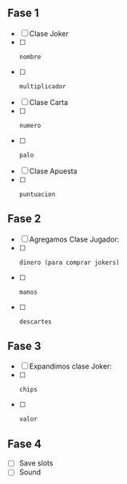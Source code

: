 ## Fase 1

- [ ] Clase Joker
- [ ]     nombre
- [ ]     multiplicador
- [ ] Clase Carta
- [ ]     numero
- [ ]     palo
- [ ] Clase Apuesta
- [ ]     puntuacion

## Fase 2

- [ ] Agregamos Clase Jugador:
- [ ]     dinero (para comprar jokers)
- [ ]     manos
- [ ]     descartes

## Fase 3

- [ ] Expandimos clase Joker:
- [ ]     chips
- [ ]     valor

## Fase 4

- [ ] Save slots
- [ ] Sound
